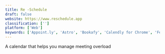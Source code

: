 ```yaml
---
title: Re -Schedule
draft: false 
website: https://www.reschedule.app
classification: ['']
platform: ['Web']
keywords: ['Appoint.ly', 'Astro', 'Bookafy', 'Calendly for Chrome', 'Fellow.app', 'Harmonizely', "I'm Free FYI", 'MeetFox', 'Meetingbird', 'Meetingbird for Gmail', 'Minutes App', 'Mixmax Calendar', 'Pick', 'Polymail', 'Polymail Calendar', 'Slack Manager', 'TARS Meeting Chatbots', 'Up Next', 'x.ai']
---
```

A calendar that helps you manage meeting overload